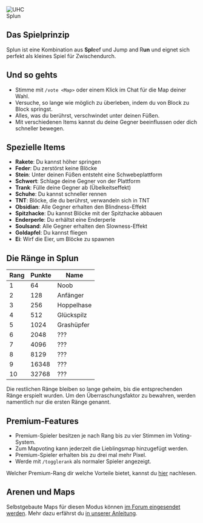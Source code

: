 <div class="banner-wrapper">
    <img alt="UHC" src="../img/Splun.png">
    <div class="banner-text">Splun</div>
</div>

## Das Spielprinzip
Splun ist eine Kombination aus <strong>Spl</strong>eef und Jump and R<strong>un</strong> und eignet sich perfekt als kleines Spiel für Zwischendurch.

## Und so gehts
- Stimme mit `/vote <Map>` oder einem Klick im Chat für die Map deiner Wahl.
- Versuche, so lange wie möglich zu überleben, indem du von Block zu Block springst.
- Alles, was du berührst, verschwindet unter deinen Füßen.
- Mit verschiedenen Items kannst du deine Gegner beeinflussen oder dich schneller bewegen.

## Spezielle Items
- <strong>Rakete</strong>: Du kannst höher springen
- <strong>Feder</strong>: Du zerstörst keine Blöcke
- <strong>Stein</strong>: Unter deinen Füßen entsteht eine Schwebeplattform
- <strong>Schwert</strong>: Schlage deine Gegner von der Plattform
- <strong>Trank</strong>: Fülle deine Gegner ab (Übelkeitseffekt)
- <strong>Schuhe</strong>: Du kannst schneller rennen
- <strong>TNT</strong>: Blöcke, die du berührst, verwandeln sich in TNT
- <strong>Obsidian</strong>: Alle Gegner erhalten den Blindness-Effekt
- <strong>Spitzhacke</strong>: Du kannst Blöcke mit der Spitzhacke abbauen
- <strong>Enderperle</strong>: Du erhältst eine Enderperle
- <strong>Soulsand</strong>: Alle Gegner erhalten den Slowness-Effekt
- <strong>Goldapfel</strong>: Du kannst fliegen
- <strong>Ei</strong>: Wirf die Eier, um  Blöcke zu spawnen

## Die Ränge in Splun

| Rang | Punkte | Name |
| ------ | ------ | ------ |
| 1 | 64 | Noob |
| 2 | 128 | Anfänger |
| 3 | 256 | Hoppelhase |
| 4 | 512 | Glückspilz |
| 5 | 1024 | Grashüpfer |
| 6 | 2048 | ??? |
| 7 | 4096 | ??? |
| 8 | 8129 | ??? |
| 9 | 16348 | ??? |
| 10 | 32768 | ??? |

Die restlichen Ränge bleiben so lange geheim, bis die entsprechenden Ränge erspielt wurden. Um den Überraschungsfaktor zu bewahren, werden namentlich nur die ersten Ränge genannt. 

## Premium-Features
- Premium-Spieler besitzen je nach Rang bis zu vier Stimmen im Voting-System.
- Zum Mapvoting kann jederzeit die Lieblingsmap hinzugefügt werden.
- Premium-Spieler erhalten bis zu drei mal mehr Pixel.
- Werde mit `/togglerank` als normaler Spieler angezeigt.

Welcher Premium-Rang dir welche Vorteile bietet, kannst du [hier](/ranks/premium/) nachlesen.

## Arenen und Maps
Selbstgebaute Maps für diesen Modus können <a href="https://forum.timolia.de/forums/map-einsendungen.61/" target="_blank">im Forum eingesendet werden</a>. Mehr dazu erfährst du 
<a href="https://forum.timolia.de/threads/wie-sende-ich-eine-map-ein.21267/" target="_blank">in unserer Anleitung</a>.
